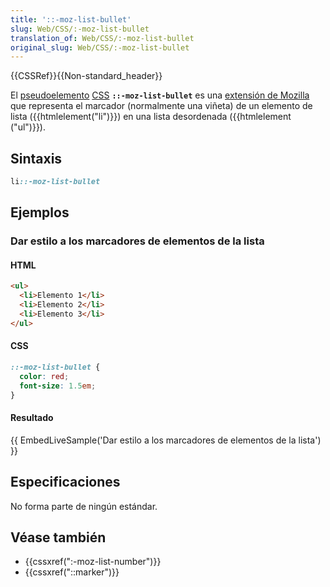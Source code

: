 ```yaml
---
title: '::-moz-list-bullet'
slug: Web/CSS/:-moz-list-bullet
translation_of: Web/CSS/:-moz-list-bullet
original_slug: Web/CSS/:-moz-list-bullet
---
```


{{CSSRef}}{{Non-standard_header}}

El [pseudoelemento](/es/docs/Web/CSS/Pseudo-elements) [CSS](/es/docs/Web/CSS) **`::-moz-list-bullet`** es una [extensión de Mozilla](/es/docs/Web/CSS/Mozilla_Extensions) que representa el marcador (normalmente una viñeta) de un elemento de lista ({{htmlelement("li")}}) en una lista desordenada ({{htmlelement ("ul")}}).

## Sintaxis

```css
li::-moz-list-bullet
```

## Ejemplos

### Dar estilo a los marcadores de elementos de la lista

#### HTML

```html
<ul>
  <li>Elemento 1</li>
  <li>Elemento 2</li>
  <li>Elemento 3</li>
</ul>
```

#### CSS

```css
::-moz-list-bullet {
  color: red;
  font-size: 1.5em;
}
```

#### Resultado

{{ EmbedLiveSample('Dar estilo a los marcadores de elementos de la lista') }}

## Especificaciones

No forma parte de ningún estándar.

## Véase también

- {{cssxref(":-moz-list-number")}}
- {{cssxref("::marker")}}
